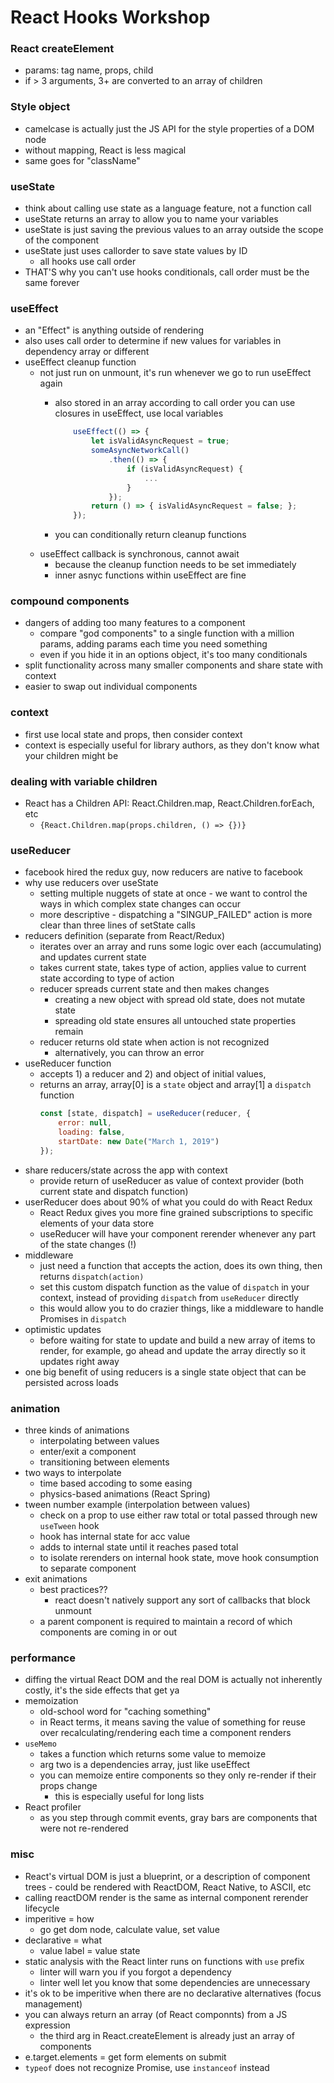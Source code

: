 # React Hooks Workshop

### React createElement
* params: tag name, props, child
* if  > 3 arguments, 3+ are converted to an array of children

### Style object
* camelcase is actually just the JS API for the style properties of a DOM node
* without mapping, React is less magical
* same goes for "className"

### useState
* think about calling use state as a language feature, not a function call
* useState returns an array to allow you to name your variables
* useState is just saving the previous values to an array outside the scope of the component
* useState just uses callorder to save state values by ID
    * all hooks use call order
* THAT'S why you can't use hooks conditionals, call order must be the same forever

### useEffect
* an "Effect" is anything outside of rendering
* also uses call order to determine if new values for variables in dependency array or different
* useEffect cleanup function
    * not just run on unmount, it's run whenever we go to run useEffect again
        * also stored in an array according to call order
        you can use closures in useEffect, use local variables

            ```jsx
                useEffect(() => {
                    let isValidAsyncRequest = true;
                    someAsyncNetworkCall()
                        .then(() => {
                            if (isValidAsyncRequest) {
                                ...
                            }
                        });
                    return () => { isValidAsyncRequest = false; };
                });
            ```

        * you can conditionally return cleanup functions
    * useEffect callback is synchronous, cannot await
        * because the cleanup function needs to be set immediately
        * inner asnyc functions within useEffect are fine

### compound components
* dangers of adding too many features to a component
    * compare "god components" to a single function with a million params, adding params each time you need something
    * even if you hide it in an options object, it's too many conditionals
* split functionality across many smaller components and share state with context
* easier to swap out individual components

### context
* first use local state and props, then consider context
* context is especially useful for library authors, as they don't know what your children might be

### dealing with variable children
* React has a Children API: React.Children.map, React.Children.forEach, etc
    * `{React.Children.map(props.children, () => {})}`

### useReducer
* facebook hired the redux guy, now reducers are native to facebook
* why use reducers over useState
    * setting multiple nuggets of state at once - we want to control the ways in which complex state changes can occur
    * more descriptive - dispatching a "SINGUP_FAILED" action is more clear than three lines of setState calls
* reducers definition (separate from React/Redux)
    * iterates over an array and runs some logic over each (accumulating) and updates current state
    * takes current state, takes type of action, applies value to current state according to type of action
    * reducer spreads current state and then makes changes
        * creating a new object with spread old state, does not mutate state
        * spreading old state ensures all untouched state properties remain
    * reducer returns old state when action is not recognized
        * alternatively, you can throw an error
* useReducer function
    * accepts 1) a reducer and 2) and object of initial values,
    * returns an array, array[0] is a `state` object and array[1] a `dispatch` function
        ```jsx
        const [state, dispatch] = useReducer(reducer, {
            error: null,
            loading: false,
            startDate: new Date("March 1, 2019")
        });
        ```
* share reducers/state across the app with context
    * provide return of useReducer as value of context provider (both current state and dispatch function)
* userReducer does about 90% of what you could do with React Redux
    * React Redux gives you more fine grained subscriptions to specific elements of your data store
    * useReducer will have your component rerender whenever any part of the state changes (!)
* middleware
    * just need a function that accepts the action, does its own thing, then returns `dispatch(action)`
    * set this custom dispatch function as the value of `dispatch` in your context, instead of providing `dispatch` from `useReducer` directly
    * this would allow you to do crazier things, like a middleware to handle Promises in `dispatch`
* optimistic updates
    * before waiting for state to update and build a new array of items to render, for example, go ahead and update the array directly so it updates right away
* one big benefit of using reducers is a single state object that can be persisted across loads

### animation
* three kinds of animations
    * interpolating between values
    * enter/exit a component
    * transitioning between elements
* two ways to interpolate
    * time based accoding to some easing
    * physics-based animations (React Spring)
* tween number example (interpolation between values)
    * check on a prop to use either raw total or total passed through new `useTween` hook
    * hook has internal state for acc value
    * adds to internal state until it reaches pased total
    * to isolate rerenders on internal hook state, move hook consumption to separate component
* exit animations
    * best practices??
        * react doesn't natively support any sort of callbacks that block unmount
    * a parent component is required to maintain a record of which components are coming in or out

### performance
* diffing the virtual React DOM and the real DOM is actually not inherently costly, it's the side effects that get ya
* memoization
    * old-school word for "caching something"
    * in React terms, it means saving the value of something for reuse over recalculating/rendering each time a component renders
* `useMemo`
    * takes a function which returns some value to memoize
    * arg two is a dependencies array, just like useEffect
    * you can memoize entire components so they only re-render if their props change
        * this is especially useful for long lists
* React profiler
    * as you step through commit events, gray bars are components that were not re-rendered

### misc
* React's virtual DOM is just a blueprint, or a description of component trees - could be rendered with ReactDOM, React Native, to ASCII, etc
* calling reactDOM render is the same as internal component rerender lifecycle
* imperitive = how
    * go get dom node, calculate value, set value
* declarative = what
    * value label = value state
* static analysis with the React linter runs on functions with `use` prefix
    * linter will warn you if you forgot a dependency
    * linter well let you know that some dependencies are unnecessary
* it's ok to be imperitive when there are no declarative alternatives (focus management)
* you can always return an array (of React componnts) from a JS expression
    * the third arg in React.createElement is already just an array of components
* e.target.elements = get form elements on submit
* `typeof` does not recognize Promise, use `instanceof` instead
